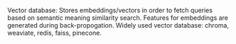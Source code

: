 Vector database: Stores embeddings/vectors in order to fetch queries based on semantic meaning  similarity search.
Features for embeddings are generated during back-propogation.
Widely used vector database: chroma, weaviate, redis, faiss, pinecone.
